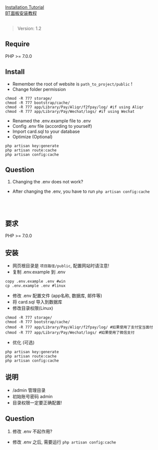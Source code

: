 [Installation Tutorial](https://github.com/Tai7sy/card-system/wiki/BT%E9%9D%A2%E6%9D%BF%E5%AE%89%E8%A3%85%E6%95%99%E7%A8%8B)<br>
[BT面板安装教程](https://github.com/Tai7sy/card-system/wiki/BT%E9%9D%A2%E6%9D%BF%E5%AE%89%E8%A3%85%E6%95%99%E7%A8%8B)<br><br>

> Version: 1.2

## Require
PHP >= 7.0.0

## Install
 - Remember the root of website is `path_to_project/public` !
 - Change folder permission
```
chmod -R 777 storage/
chmod -R 777 bootstrap/cache/
chmod -R 777 app/Library/Pay/Aliqr/f2fpay/log/ #if using Aliqr
chmod -R 777 app/Library/Pay/Wechat/logs/ #if using Wechat
```
 - Renamed the .env.example file to .env
 - Config .env file (according to yourself)
 - Import card.sql to your database
 - Optimize (Optional)
```
php artisan key:generate
php artisan route:cache
php artisan config:cache
```
## Question
1. Changing the .env does not work?
 - After changing the .env, you have to run `php artisan config:cache`

</br>
</br>

## 要求
PHP >= 7.0.0

## 安装
 - 网页根目录是 `项目路径/public`, 配置网站时请注意!
 - 复制 .env.example 到 .env
```
copy .env.example .env #win
cp .env.example .env #linux
```
 - 修改 .env 配置文件 (app名称, 数据库, 邮件等)
 - 将 card.sql 导入到数据库
 - 修改目录权限(Linux)
```
chmod -R 777 storage/
chmod -R 777 bootstrap/cache/
chmod -R 777 app/Library/Pay/Aliqr/f2fpay/log/ #如果使用了支付宝当面付
chmod -R 777 app/Library/Pay/Wechat/logs/ #如果使用了微信支付
```
 - 优化 (可选)
```
php artisan key:generate
php artisan route:cache
php artisan config:cache
```

## 说明
 - /admin 管理目录
 - 初始账号密码 admin
 - 目录权限一定要正确配置!

## Question
1. 修改 .env 不起作用?
- 修改 .env 之后, 需要运行 `php artisan config:cache`


